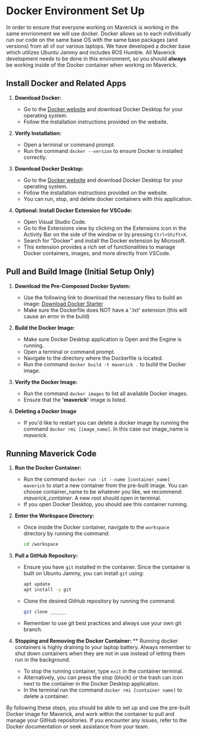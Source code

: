 # Docker Environment Set Up 
In order to ensure that everyone working on Maverick is working in the same envrionment we will use docker. Docker allows us to each individually run our code on the same base OS with the same base packages (and versions) from all of our various laptops. We have developed a docker base which utilizes Ubuntu Jammy and includes ROS Humble. All Maverick development needs to be done in this environment, so you should **always** be working inside of the Docker container when working on Maverick. 

## Install Docker and Related Apps 
1. **Download Docker:**
   - Go to the [Docker website](https://www.docker.com/products/docker-desktop) and download Docker Desktop for your operating system.
   - Follow the installation instructions provided on the website.

2. **Verify Installation:**
   - Open a terminal or command prompt.
   - Run the command `docker --version` to ensure Docker is installed correctly.

3. **Download Docker Desktop:**
    - Go to the [Docker website](https://www.docker.com/products/docker-desktop) and download Docker Desktop for your operating system.
    - Follow the installation instructions provided on the website.
    - You can run, stop, and delete docker containers with this application. 

4. **Optional: Install Docker Extension for VSCode:**
   - Open Visual Studio Code.
   - Go to the Extensions view by clicking on the Extensions icon in the Activity Bar on the side of the window or by pressing `Ctrl+Shift+X`.
   - Search for "Docker" and install the Docker extension by Microsoft.
   - This extension provides a rich set of functionalities to manage Docker containers, images, and more directly from VSCode.

## Pull and Build Image (Initial Setup Only)
1. **Download the Pre-Composed Docker System:**
   - Use the following link to download the necessary files to build an image: [Download Docker Starter](https://github.com/umigv/Docker-Env)
   - Make sure the Dockerfile does NOT have a '.txt' extension (this will cause an error in the build)

2. **Build the Docker Image:**
   - Make sure Docker Desktop application is Open and the Engine is running. 
   - Open a terminal or command prompt.
   - Navigate to the directory where the Dockerfile is located.
   - Run the command `docker build -t maverick .` to build the Docker image.

3. **Verify the Docker Image:**
   - Run the command `docker images` to list all available Docker images.
   - Ensure that the **'maverick'** image is listed.

4. **Deleting a Docker Image**
   - If you'd like to restart you can delete a docker image by running the command `docker rmi [image_name]`. In this case our image_name is *maverick*.

## Running Maverick Code 
1. **Run the Docker Container:**
   - Run the command `docker run -it --name [container_name] maverick` to start a new container from the pre-built image. You can choose container_name to be whatever you like, we recommend: *maverick_container*. A new root should open in terminal. 
   - If you open Docker Desktop, you should see this container running. 
2. **Enter the Workspace Directory:**
   - Once inside the Docker container, navigate to the `workspace` directory by running the command:
     ```sh
     cd /workspace
     ```

3. **Pull a GitHub Repository:**
   - Ensure you have `git` installed in the container. Since the container is built on Ubuntu Jammy, you can install `git` using:
     ```sh
     apt update
     apt install -y git
     ```
   - Clone the desired GitHub repository by running the command:
     ```sh
     git clone ______
     ```
   - Remember to use git best practices and always use your own git branch.

4. **Stopping and Removing the Docker Container:**
   ** Running docker containers is highly draining to your laptop battery. Always remember to shut down containers when they are not in use instead of letting them run in the background. 
   - To stop the running container, type `exit` in the container terminal.
   - Alternatively, you can press the stop (block) or the trash can icon next to the container in the Docker Desktop application. 
   - In the terminal run the command `docker rmi [container name]` to delete a container. 

By following these steps, you should be able to set up and use the pre-built Docker image for Maverick, and work within the container to pull and manage your GitHub repositories. If you encounter any issues, refer to the Docker documentation or seek assistance from your team.